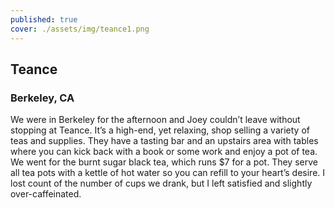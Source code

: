 ```yaml
---
published: true
cover: ./assets/img/teance1.png
---
```

## Teance

### Berkeley, CA

We were in Berkeley for the afternoon and Joey couldn’t leave without stopping at Teance. It’s a high-end, yet relaxing, shop selling a variety of teas and supplies. They have a tasting bar and an upstairs area with tables where you can kick back with a book or some work and enjoy a pot of tea.  We went for the burnt sugar black tea, which runs $7 for a pot. They serve all tea pots with a kettle of hot water so you can refill to your heart’s desire.  I lost count of the number of cups we drank, but I left satisfied and slightly over-caffeinated.
